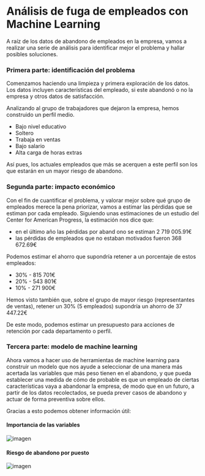 # Análisis de fuga de empleados con Machine Learning

A raíz de los datos de abandono de empleados en la empresa, vamos a realizar una serie de análisis para identificar mejor el problema y hallar posibles soluciones.

### Primera parte: identificación del problema

Comenzamos haciendo una limpieza y primera exploración de los datos. Los datos incluyen características del empleado, si este abandonó o no la empresa y otros datos de satisfacción. 

Analizando al grupo de trabajadores que dejaron la empresa, hemos construido un perfil medio. 
* Bajo nivel educativo
* Soltero
* Trabaja en ventas
* Bajo salario
* Alta carga de horas extras

Así pues, los actuales empleados que más se acerquen a este perfil son los que estarán en un mayor riesgo de abandono.

### Segunda parte: impacto económico

Con el fin de cuantificar el problema, y valorar mejor sobre qué grupo de empleados merece la pena priorizar, vamos a estimar las pérdidas que se estiman por cada empleado.
Siguiendo unas estimaciones de un estudio del Center for American Progress, la estimación nos dice que:
* en el último año las pérdidas por aband ono se estiman 2 719 005.91€
* las pérdidas de empleados que no estaban motivados fueron 368 672.69€

Podemos estimar el ahorro que supondría retener a un porcentaje de estos empleados:
* 30% - 815 701€
* 20% - 543 801€
* 10% - 271 900€

Hemos visto también que, sobre el grupo de mayor riesgo (representantes de ventas), retener un 30% (5 empleados) supondría un ahorro de 37 447.22€

De este modo, podemos estimar un presupuesto para acciones de retención por cada departamento o perfil. 

### Tercera parte: modelo de machine learning

Ahora vamos a hacer uso de herramientas de machine learning para construir un modelo que nos ayude a seleccionar de una manera más acertada las variables que más peso tienen en el abandono, y que pueda establecer una medida de cómo de probable es que un empleado de ciertas características vaya a abandonar la empresa, de modo que en un futuro, a partir de los datos recolectados, se pueda prever casos de abandono y actuar de forma preventiva sobre ellos.

Gracias a esto podemos obtener información útil:

#### Importancia de las variables

![imagen](https://user-images.githubusercontent.com/87567925/229365102-c4fd5410-3789-4d31-b5cc-afcc6c06f990.png)

#### Riesgo de abandono por puesto

![imagen](https://user-images.githubusercontent.com/87567925/229364988-3d4251ed-65fd-439f-90a8-726d7b3215e3.png)





